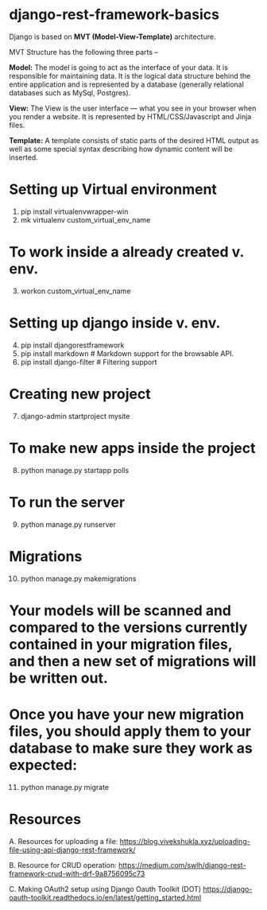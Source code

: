 # django-rest-framework-basics

Django is based on <b>MVT (Model-View-Template)</b> architecture.

MVT Structure has the following three parts – 

<b>Model:</b> The model is going to act as the interface of your data. It is responsible for maintaining data. It is the logical data structure behind the entire application and is represented by a database (generally relational databases such as MySql, Postgres). 

<b>View:</b> The View is the user interface — what you see in your browser when you render a website. It is represented by HTML/CSS/Javascript and Jinja files. 

<b>Template:</b> A template consists of static parts of the desired HTML output as well as some special syntax describing how dynamic content will be inserted. 




# Setting up Virtual environment
1. pip install virtualenvwrapper-win
2. mk virtualenv custom_virtual_env_name

# To work inside a already created v. env.
3. workon custom_virtual_env_name

# Setting up django inside v. env.
4. pip install djangorestframework
5. pip install markdown       # Markdown support for the browsable API.
6. pip install django-filter  # Filtering support

# Creating new project
7. django-admin startproject mysite

# To make new apps inside the project
8. python manage.py startapp polls

# To run the server
9. python manage.py runserver


# Migrations
10. python manage.py makemigrations 

# Your models will be scanned and compared to the versions currently contained in your migration files, and then a new set of migrations will be written out. 
# Once you have your new migration files, you should apply them to your database to make sure they work as expected:

11. python manage.py migrate


# Resources

A. Resources for uploading a file:
https://blog.vivekshukla.xyz/uploading-file-using-api-django-rest-framework/

B. Resource for CRUD operation:
https://medium.com/swlh/django-rest-framework-crud-with-drf-9a8756095c73

C. Making OAuth2 setup using Django Oauth Toolkit (DOT)
https://django-oauth-toolkit.readthedocs.io/en/latest/getting_started.html                      


